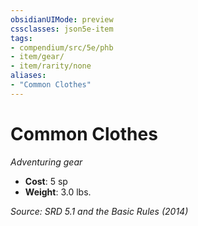 ```yaml
---
obsidianUIMode: preview
cssclasses: json5e-item
tags:
- compendium/src/5e/phb
- item/gear/
- item/rarity/none
aliases: 
- "Common Clothes"
---
```

# Common Clothes
*Adventuring gear*  

- **Cost**: 5 sp
- **Weight**: 3.0 lbs.

*Source: SRD 5.1 and the Basic Rules (2014)*